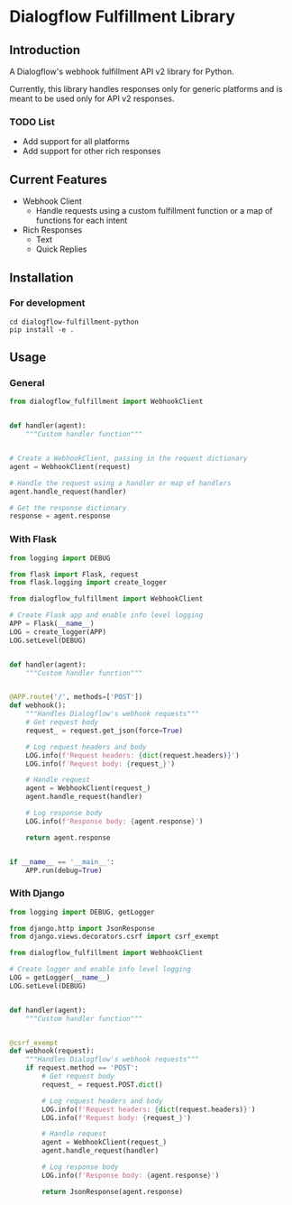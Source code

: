 # Dialogflow Fulfillment Library

## Introduction

A Dialogflow's webhook fulfillment API v2 library for Python.

Currently, this library handles responses only for generic platforms and is 
meant to be used only for API v2 responses. 

### TODO List
* Add support for all platforms
* Add support for other rich responses

## Current Features
* Webhook Client
  * Handle requests using a custom fulfillment function or a map of functions for each intent
* Rich Responses
  * Text
  * Quick Replies

## Installation
### For development
```shell
cd dialogflow-fulfillment-python
pip install -e .
```

## Usage
### General
```python
from dialogflow_fulfillment import WebhookClient


def handler(agent):
    """Custom handler function"""


# Create a WebhookClient, passing in the request dictionary
agent = WebhookClient(request)

# Handle the request using a handler or map of handlers
agent.handle_request(handler)

# Get the response dictionary
response = agent.response
```

### With Flask
```python
from logging import DEBUG

from flask import Flask, request
from flask.logging import create_logger

from dialogflow_fulfillment import WebhookClient

# Create Flask app and enable info level logging
APP = Flask(__name__)
LOG = create_logger(APP)
LOG.setLevel(DEBUG)


def handler(agent):
    """Custom handler function"""


@APP.route('/', methods=['POST'])
def webhook():
    """Handles Dialogflow's webhook requests"""
    # Get request body
    request_ = request.get_json(force=True)

    # Log request headers and body
    LOG.info(f'Request headers: {dict(request.headers)}')
    LOG.info(f'Request body: {request_}')

    # Handle request
    agent = WebhookClient(request_)
    agent.handle_request(handler)

    # Log response body
    LOG.info(f'Response body: {agent.response}')

    return agent.response


if __name__ == '__main__':
    APP.run(debug=True)

```

### With Django
```python
from logging import DEBUG, getLogger

from django.http import JsonResponse
from django.views.decorators.csrf import csrf_exempt

from dialogflow_fulfillment import WebhookClient

# Create logger and enable info level logging
LOG = getLogger(__name__)
LOG.setLevel(DEBUG)


def handler(agent):
    """Custom handler function"""


@csrf_exempt
def webhook(request):
    """Handles Dialogflow's webhook requests"""
    if request.method == 'POST':
        # Get request body
        request_ = request.POST.dict()

        # Log request headers and body
        LOG.info(f'Request headers: {dict(request.headers)}')
        LOG.info(f'Request body: {request_}')

        # Handle request
        agent = WebhookClient(request_)
        agent.handle_request(handler)

        # Log response body
        LOG.info(f'Response body: {agent.response}')

        return JsonResponse(agent.response)

```